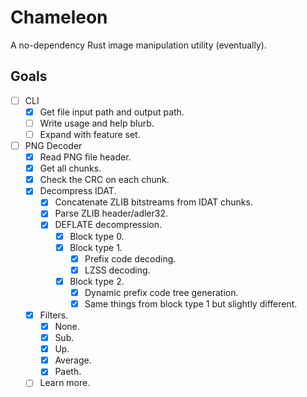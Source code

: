 # Chameleon
A no-dependency Rust image manipulation utility (eventually).
## Goals
- [ ] CLI
    - [x] Get file input path and output path.
    - [ ] Write usage and help blurb.
    - [ ] Expand with feature set.
- [ ] PNG Decoder
    - [x] Read PNG file header.
    - [x] Get all chunks.
    - [x] Check the CRC on each chunk.
    - [x] Decompress IDAT.
        - [x] Concatenate ZLIB bitstreams from IDAT chunks.
        - [x] Parse ZLIB header/adler32.
        - [x] DEFLATE decompression. 
            - [x] Block type 0.
            - [x] Block type 1.
                - [x] Prefix code decoding.
                - [x] LZSS decoding.
            - [x] Block type 2.
                - [x] Dynamic prefix code tree generation.
                - [x] Same things from block type 1 but slightly different.
    - [x] Filters.
      - [x] None.
      - [x] Sub.
      - [x] Up.
      - [x] Average.
      - [x] Paeth.
    - [ ] Learn more.
